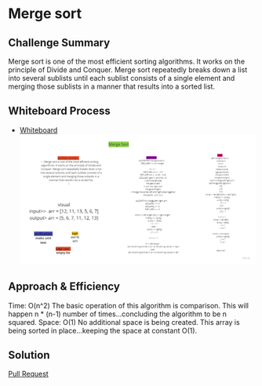 # Merge sort
## Challenge Summary
Merge sort is one of the most efficient sorting algorithms. It works on the principle of Divide and Conquer. Merge sort repeatedly breaks down a list into several sublists until each sublist consists of a single element and merging those sublists in a manner that results into a sorted list.

## Whiteboard Process
<!-- Embedded whiteboard image -->
+ [ Whiteboard   ]()
![](../img/week_42.jpg)

## Approach & Efficiency
<!-- What approach did you take? Why? What is the Big O space/time for this approach? -->
Time: O(n^2)
The basic operation of this algorithm is comparison. This will happen n * (n-1) number of times…concluding the algorithm to be n squared.
Space: O(1)
No additional space is being created. This array is being sorted in place…keeping the space at constant O(1).
## Solution
<!-- Show how to run your code, and examples of it in action -->
[Pull Request](https://github.com/mohammadsilwadi/data-structures-and-algorithms/pull/37)
